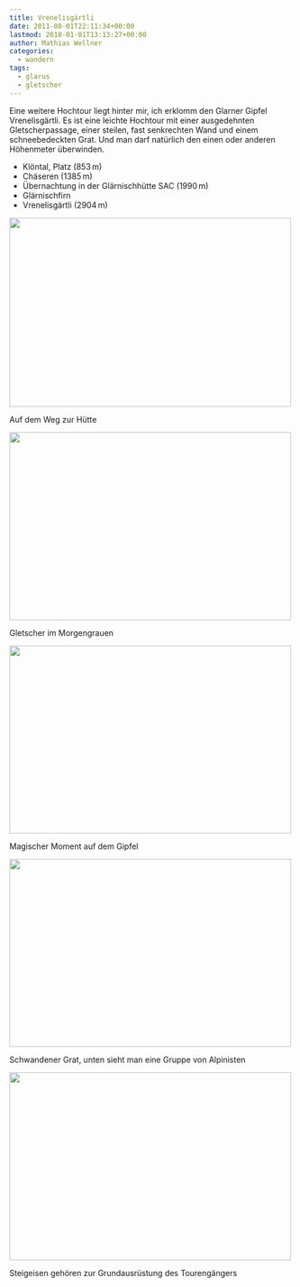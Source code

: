 ```yaml
---
title: Vrenelisgärtli
date: 2011-08-01T22:11:34+00:00
lastmod: 2018-01-01T13:13:27+00:00
author: Mathias Wellner
categories:
  - wandern
tags:
  - glarus
  - gletscher
---
```

Eine weitere Hochtour liegt hinter mir, ich erklomm den Glarner Gipfel Vrenelisgärtli. Es ist eine leichte Hochtour mit einer ausgedehnten Gletscherpassage, einer steilen, fast senkrechten Wand und einem schneebedeckten Grat. Und man darf natürlich den einen oder anderen Höhenmeter überwinden. 

  * Klöntal, Platz (853&thinsp;m)
  * Chäseren (1385&thinsp;m)
  * Übernachtung in der Glärnischhütte SAC (1990&thinsp;m)
  * Glärnischfirn
  * Vrenelisgärtli (2904&thinsp;m)

<div style="width: 510px" class="wp-caption aligncenter">
  <img src="https://lh3.googleusercontent.com/--yTyrbDXwYU/TjmnRvH3CJI/AAAAAAAAAIM/HfRgoWu8FiM/s800/MW_20110731_0811.jpg" height="335" width="500" />
  
  <p class="wp-caption-text">
    Auf dem Weg zur Hütte<br />
  </p>
</div>

<div style="width: 510px" class="wp-caption aligncenter">
  <img src="https://lh6.googleusercontent.com/-Wz_A6-xFfNc/TjmnRahjVeI/AAAAAAAAAIc/APY28zaQEtE/s800/MW_20110801_0814.jpg" height="333" width="500" />
  
  <p class="wp-caption-text">
    Gletscher im Morgengrauen<br />
  </p>
</div>

<div style="width: 510px" class="wp-caption aligncenter">
  <img src="https://lh3.googleusercontent.com/-tLrOZcIvB-Y/TjmnR_jOZrI/AAAAAAAAAIQ/EmXwobWL9jI/s800/MW_20110801_0825.jpg" height="333" width="500" />
  
  <p class="wp-caption-text">
    Magischer Moment auf dem Gipfel<br />
  </p>
</div>

<div style="width: 510px" class="wp-caption aligncenter">
  <img src="https://lh4.googleusercontent.com/-_rz4wucBZ40/TjmnSL5GMQI/AAAAAAAAAIU/H1hdhAvgCZk/s800/MW_20110801_0830.jpg" height="333" width="500" />
  
  <p class="wp-caption-text">
    Schwandener Grat, unten sieht man eine Gruppe von Alpinisten<br />
  </p>
</div>

<div style="width: 510px" class="wp-caption aligncenter">
  <img src="https://lh3.googleusercontent.com/-3yCC67e_mcU/TjmnRVHIrwI/AAAAAAAAAIY/CbE5BGjX5gA/s800/MW_20110801_0816.jpg" height="333" width="500" />
  
  <p class="wp-caption-text">
    Steigeisen gehören zur Grundausrüstung des Tourengängers<br />
  </p>
</div>